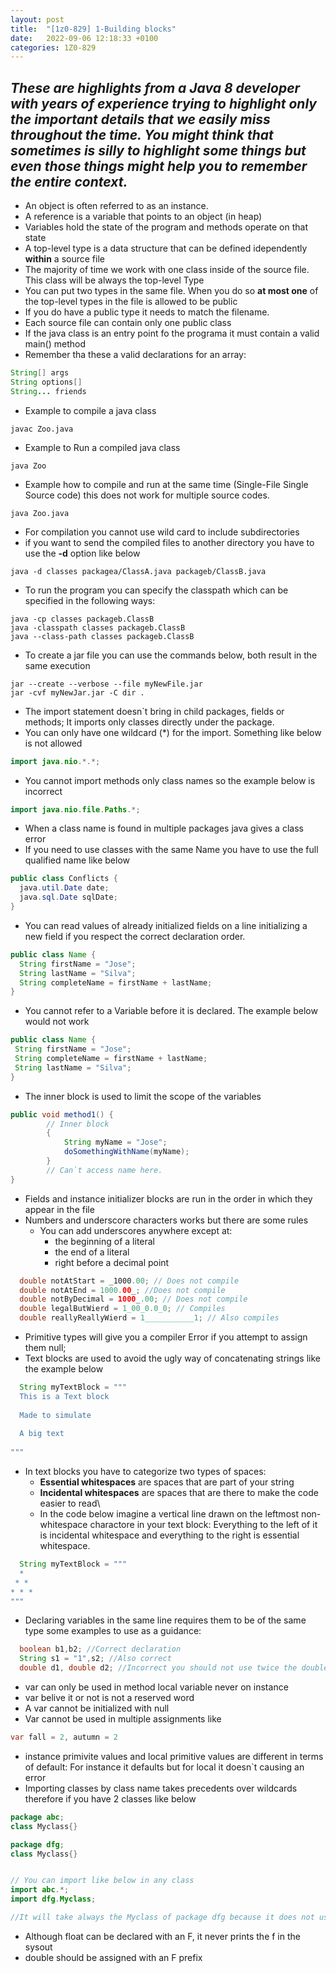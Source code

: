 ```yaml
---
layout: post
title:  "[1z0-829] 1-Building blocks"
date:   2022-09-06 12:18:33 +0100
categories: 1Z0-829
---
```

_These are highlights from a Java 8 developer with years of experience trying to highlight only the important details that we easily miss throughout the time.
You might think that sometimes is silly to highlight some things but even those things might help you to remember the entire context._
---

* An object is often referred to as an instance.
* A reference is a variable that points to an object (in heap)
* Variables hold the state of the program and methods operate on that state
* A top-level type is a data structure that can be defined idependently **within** a source file
* The majority of time we work with one class inside of the source file. This class will be always the top-level Type
* You can put two types in the same file. When you do so **at most one** of the top-level types in the file is allowed to be public
* If you do have a public type it needs to match the filename.
* Each source file can contain only one public class
* If the java class is an entry point fo the programa it must contain a valid main() method
* Remember tha these a valid declarations for an array:
```java
String[] args
String options[]
String... friends
```
* Example to compile a java class
```shell
javac Zoo.java
```
* Example to Run a compiled java class
```shell
java Zoo
```
* Example how to compile and run at the same time (Single-File Single Source code) this does not work for multiple source codes.
```shell
java Zoo.java
```
* For compilation you cannot use wild card to include subdirectories
* if you want to send the compiled files to another directory you have to use the **-d** option like below
```shell
java -d classes packagea/ClassA.java packageb/ClassB.java
```
* To run the program you can specify the classpath which can be specified in the following ways:
```shell
java -cp classes packageb.ClassB
java -classpath classes packageb.ClassB
java --class-path classes packageb.ClassB
```
* To create a jar file you can use the commands below, both result in the same execution
```shell
jar --create --verbose --file myNewFile.jar
jar -cvf myNewJar.jar -C dir .
```

* The import statement doesn`t bring in child packages, fields or methods; It imports only classes directly under the package.
* You can only have one wildcard (*) for the import. Something like below is not allowed
```java
import java.nio.*.*;
```
* You cannot import methods only class names so the example below is incorrect
```java
import java.nio.file.Paths.*;
```
* When a class name is found in multiple packages java gives a class error
* If you need to use classes with the same Name you have to use the full qualified name like below
```java
public class Conflicts {
  java.util.Date date;
  java.sql.Date sqlDate;
}
```
* You can read values of already initialized fields on a line initializing a new field if you respect the correct declaration order.
```java
public class Name {
  String firstName = "Jose";
  String lastName = "Silva";
  String completeName = firstName + lastName;
}
```
* You cannot refer to a Variable before it is declared. The example below would not work
 ```java
public class Name {
  String firstName = "Jose";
  String completeName = firstName + lastName;
  String lastName = "Silva";
}
```
* The inner block is used to limit the scope of the variables

```java
public void method1() {
        // Inner block
        {
            String myName = "Jose";
            doSomethingWithName(myName);
        }    
        // Can`t access name here.
}
```

* Fields and instance initializer blocks are run in the order in which they appear in the file
* Numbers and underscore characters works but there are some rules
  * You can add underscores anywhere except at:
    * the beginning of a literal
    * the end of a literal
    * right before a decimal point

```java
  double notAtStart = _1000.00; // Does not compile
  double notAtEnd = 1000.00_; //Does not compile
  double notByDecimal = 1000_.00; // Does not compile
  double legalButWierd = 1_00_0.0_0; // Compiles
  double reallyReallyWierd = 1___________1; // Also compiles  
```
* Primitive types will give you a compiler Error if you attempt to assign them null;
* Text blocks are used to avoid the ugly way of concatenating strings like the example below

```java
  String myTextBlock = """
  This is a Text block
  
  Made to simulate
  
  A big text
  
"""  
```

* In text blocks you have to categorize two types of spaces:
  * **Essential whitespaces** are spaces that are part of your string
  * **Incidental whitespaces** are spaces that are there to make the code easier to read\
  * In the code below imagine a vertical line drawn on the leftmost non-whitespace charactore in your text block: Everything to the left of it is incidental whitespace and everything to the right is essential whitespace.

```java
  String myTextBlock = """
  *
 * *
* * *  
"""  
```

* Declaring variables in the same line requires them to be of the same type some examples to use as a guidance:

```java
  boolean b1,b2; //Correct declaration
  String s1 = "1",s2; //Also correct
  double d1, double d2; //Incorrect you should not use twice the double , will no compile
```

* var can only be used in method local variable never on instance
* var belive it or not is not a reserved word
* A var cannot be initialized with null
* Var cannot be used in multiple assignments like
```java
var fall = 2, autumn = 2
```
* instance primivite values and local primitive values are different in terms of default: For instance it defaults but for local it doesn`t causing an error
* Importing classes by class name takes precedents over wildcards therefore if you have 2 classes like below

```java
package abc;
class Myclass{}

package dfg;
class Myclass{}


// You can import like below in any class
import abc.*;
import dfg.Myclass;

//It will take always the Myclass of package dfg because it does not use wildcard
```

* Although float can be declared with an F, it never prints the f in the sysout
* double should be assigned with an F prefix